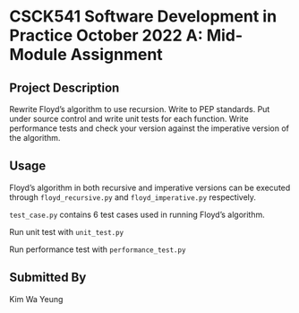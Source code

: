 # CSCK541 Software Development in Practice October 2022 A: Mid-Module Assignment

## Project Description
Rewrite Floyd’s algorithm to use recursion.  Write to PEP standards. Put under source control and write unit tests for each function. Write performance tests and check your version against the imperative version of the algorithm.

## Usage
Floyd’s algorithm in both recursive and imperative versions can be executed through `floyd_recursive.py` and `floyd_imperative.py` respectively.

`test_case.py` contains 6 test cases used in running Floyd’s algorithm.

Run unit test with `unit_test.py`

Run performance test with `performance_test.py`

## Submitted By
Kim Wa Yeung
